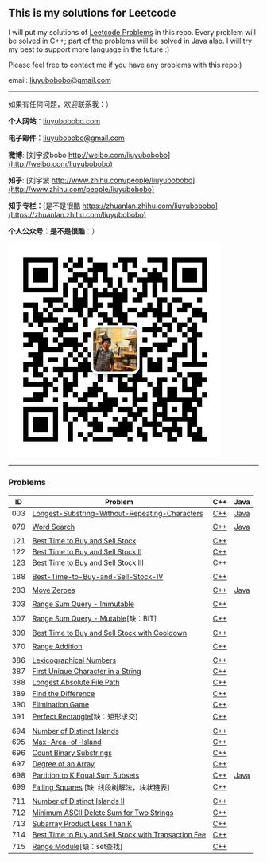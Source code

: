## This is my solutions for Leetcode

I will put my solutions of [Leetcode Problems](https://leetcode.com/problemset/all/) in this repo. Every problem will be solved in C++; part of the problems will be solved in Java also. I will try my best to support more language in the future :)

Please feel free to contact me if you have any problems with this repo:)

email: [liuyubobobo@gmail.com](mailto:liuyubobobo@gmail.com)

---

如果有任何问题，欢迎联系我：）

**个人网站**：[liuyubobobo.com](http://liuyubobobo.com)

**电子邮件**：[liuyubobobo@gmail.com](mailto:liuyubobobo@gmail.com)

**微博**: [刘宇波bobo http://weibo.com/liuyubobobo](http://weibo.com/liuyubobobo)

**知乎**: [刘宇波 http://www.zhihu.com/people/liuyubobobo](http://www.zhihu.com/people/liuyubobobo)

**知乎专栏：**[是不是很酷 https://zhuanlan.zhihu.com/liuyubobobo](https://zhuanlan.zhihu.com/liuyubobobo)

**个人公众号：是不是很酷**：）

![QRCode](qrcode.jpg)

---

### Problems

| ID | Problem | C++ | Java |
| --- | --- | :---: | :---: |
| 003 | [Longest-Substring-Without-Repeating-Characters](https://leetcode.com/problems/longest-substring-without-repeating-characters/description/) | [C++](0003-Longest-Substring-Without-Repeating-Characters/cpp-0003/) | [Java](0003-Longest-Substring-Without-Repeating-Characters/java-0003/src/) |
| | | | |
| 079 | [Word Search](https://leetcode.com/problems/word-search/description/) | [C++](0079-Word-Search/cpp-0079/) | [Java](0079-Word-Search/java-0079/src/) |
| | | | |
| 121 | [Best Time to Buy and Sell Stock](https://leetcode.com/problems/best-time-to-buy-and-sell-stock/solution/) | [C++](0121-Best-Time-to-Buy-and-Sell-Stock/cpp-0121/) | | 
| 122 | [Best Time to Buy and Sell Stock II](https://leetcode.com/problems/best-time-to-buy-and-sell-stock-ii/description/) | [C++](0122-Best-Time-to-Buy-and-Sell-Stock-II/cpp-0122/) | |
| 123 | [Best Time to Buy and Sell Stock III](https://leetcode.com/problems/best-time-to-buy-and-sell-stock-iii/description/) | [C++](0123-Best-Time-to-Buy-and-Sell-Stock-III/cpp-0123/) | |
| | | | |
| 188 | [Best-Time-to-Buy-and-Sell-Stock-IV](https://leetcode.com/problems/best-time-to-buy-and-sell-stock-iv/description/) | [C++](0188-Best-Time-to-Buy-and-Sell-Stock-IV/cpp-0188/) | |
| | | | |
| 283 | [Move Zeroes](https://leetcode.com/problems/move-zeroes/) | [C++](0283-Move-Zeroes/cpp-0283/) | [Java](0283-Move-Zeroes/java-0283/src/) |
| | | | |
| 303 | [Range Sum Query - Immutable](https://leetcode.com/problems/range-sum-query-immutable/description/) | [C++](0303/Range-Sum-Query-Immutable/cpp-0303/) | |
| | | | |
| 307 | [Range Sum Query - Mutable](https://leetcode.com/problems/range-sum-query-mutable/description/)[缺：BIT] | [C++](0307-Range-Sum-Query-Mutable/cpp-0307/) | |
| | | | |
| 309 | [Best Time to Buy and Sell Stock with Cooldown](https://leetcode.com/problems/best-time-to-buy-and-sell-stock-with-cooldown/description/) | [C++](0309-Best-Time-to-Buy-and-Sell-Stock-with-Cooldown/cpp-0309/) | |
| | | | |
| 370 | [Range Addition](https://leetcode.com/problems/range-addition/description/) | [C++](0370-Range-Addition/cpp-0370/) | |
| | | | |
| 386 | [Lexicographical Numbers](https://leetcode.com/problems/lexicographical-numbers/description/) | [C++](0386-Lexicographical-Numbers/cpp-0386/) | |
| 387 | [First Unique Character in a String](https://leetcode.com/problems/first-unique-character-in-a-string/description/) | [C++](0387-First-Unique-Character-in-a-String/cpp-0387/) | |
| 388 | [Longest Absolute File Path](https://leetcode.com/problems/longest-absolute-file-path/description/) | [C++](0388-Longest-Absolute-File-Path/cpp-0388/) | |
| 389 | [Find the Difference](https://leetcode.com/problems/find-the-difference/description/) | [C++](0389-Find-the-Difference/cpp-0389/) | |
| 390 | [Elimination Game](https://leetcode.com/problems/elimination-game/description/) | [C++](0390-Elimination-Game/cpp-0390/) | |
| 391 | [Perfect Rectangle](https://leetcode.com/problems/perfect-rectangle/description/)[缺：矩形求交] | [C++](0391-Perfect-Rectangle/cpp-0391/) | |
| | | | |
| 694 | [Number of Distinct Islands](https://leetcode.com/problems/number-of-distinct-islands/description/) | [C++](0694-Number-of-Distinct-Islands/cpp-0694/) | |
| 695 | [Max-Area-of-Island](https://leetcode.com/problems/max-area-of-island/description/) | [C++](0695-Max-Area-of-Island/cpp-0695) | |
| 696 | [Count Binary Substrings](https://leetcode.com/problems/count-binary-substrings/description/) | [C++](0696-Count-Binary-Substrings/cpp-0696/) | |
| 697 | [Degree of an Array](https://leetcode.com/problems/degree-of-an-array/description/) | [C++](0697-Degree-of-an-Array/cpp-0697/) | |
| 698 | [Partition to K Equal Sum Subsets](https://leetcode.com/problems/partition-to-k-equal-sum-subsets/description/) | [C++](0698-Partition-to-K-Equal-Sum-Subsets/cpp-0698/) | [Java](0698-Partition-to-K-Equal-Sum-Subsets/java-0698/src/) |
| 699 | [Falling Squares](https://leetcode.com/contest/leetcode-weekly-contest-54/problems/falling-squares/) [缺: 线段树解法，块状链表] | [C++](0699-Falling-Squares/cpp-0699/) | |
| | | | |
| 711 | [Number of Distinct Islands II](https://leetcode.com/problems/number-of-distinct-islands-ii/description/) | [C++](0711-Number-of-Distinct-Islands-II/cpp-0711/) | |
| 712 | [Minimum ASCII Delete Sum for Two Strings](https://leetcode.com/problems/minimum-ascii-delete-sum-for-two-strings/description/) | [C++](0712-Minimum-ASCII-Delete-Sum-for-Two-Strings/cpp-0712/) | |
| 713 | [Subarray Product Less Than K](https://leetcode.com/problems/subarray-product-less-than-k/description/) | [C++](0713-Subarray-Product-Less-Than-K/cpp-0713/) | |
| 714 | [Best Time to Buy and Sell Stock with Transaction Fee](https://leetcode.com/problems/best-time-to-buy-and-sell-stock-with-transaction-fee/description/) | [C++](0714-Best-Time-to-Buy-and-Sell-Stock-with-Transaction-Fee/cpp-0714/) | |
| 715 | [Range Module](https://leetcode.com/problems/range-module/description/)[缺：set查找] | [C++](0715-Range-Module/cpp-0715/) | |

